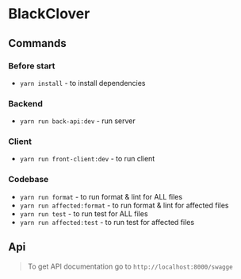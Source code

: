 # BlackClover

## Commands

### Before start

- `yarn install` - to install dependencies

### Backend

- `yarn run back-api:dev` - run server

### Client

- `yarn run front-client:dev` - to run client

### Codebase

- `yarn run format` - to run format & lint for ALL files
- `yarn run affected:format` - to run format & lint for affected files
- `yarn run test` - to run test for ALL files
- `yarn run affected:test` - to run test for affected files

## Api

> To get API documentation go to `http://localhost:8000/swagge`
